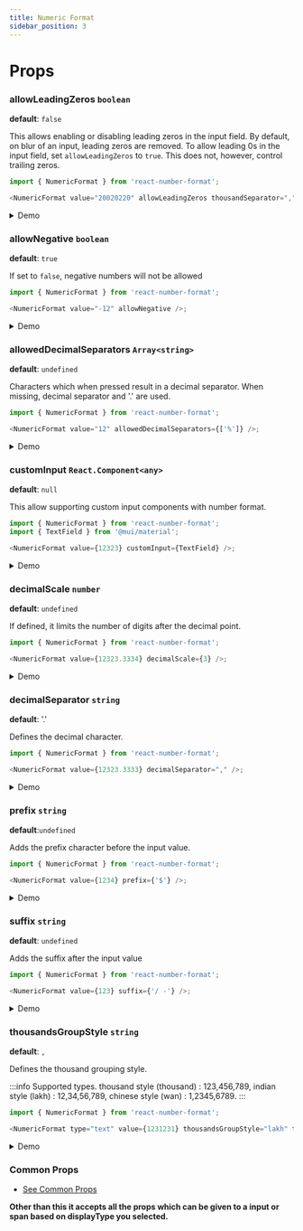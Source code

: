 ```yaml
---
title: Numeric Format
sidebar_position: 3
---
```


# Props

### allowLeadingZeros `boolean`

**default**: `false`

This allows enabling or disabling leading zeros in the input field. By default, on blur of an input, leading zeros are removed. To allow leading 0s in the input field, set `allowLeadingZeros` to `true`. This does not, however, control trailing zeros.

```js
import { NumericFormat } from 'react-number-format';

<NumericFormat value="20020220" allowLeadingZeros thousandSeparator="," />;
```

<details>
  <summary>
  Demo
  </summary>
  <iframe src="https://codesandbox.io/embed/allowleadingzeros-demo-ji97mv?fontsize=14&hidenavigation=1&theme=dark&view=preview"
        className='csb'
        title="allowLeadingZeros-demo"
        allow="accelerometer; ambient-light-sensor; camera; encrypted-media; geolocation; gyroscope; hid; microphone; midi; payment; usb; vr; xr-spatial-tracking"
        sandbox="allow-forms allow-modals allow-popups allow-presentation allow-same-origin allow-scripts"
        ></iframe>

</details>

### allowNegative `boolean`

**default**: `true`

If set to `false`, negative numbers will not be allowed

```js
import { NumericFormat } from 'react-number-format';

<NumericFormat value="-12" allowNegative />;
```

<details>
  <summary>
  Demo
  </summary>
    <iframe src="https://codesandbox.io/embed/allownegative-demo-dx8gdf?fontsize=14&hidenavigation=1&theme=dark&view=preview"
     className='csb'
     title="allowNegative-demo"
     allow="accelerometer; ambient-light-sensor; camera; encrypted-media; geolocation; gyroscope; hid; microphone; midi; payment; usb; vr; xr-spatial-tracking"
     sandbox="allow-forms allow-modals allow-popups allow-presentation allow-same-origin allow-scripts"
   ></iframe>
</details>

### allowedDecimalSeparators `Array<string>`

**default**: `undefined`

Characters which when pressed result in a decimal separator. When missing, decimal separator and '.' are used.

```js
import { NumericFormat } from 'react-number-format';

<NumericFormat value="12" allowedDecimalSeparators={['%']} />;
```

<details>
  <summary>
  Demo
  </summary>

  <iframe src="https://codesandbox.io/embed/allownegative-demo-forked-3ufso6?fontsize=14&hidenavigation=1&theme=dark&view=preview"
     className='csb'
     title="allowNegative-demo (forked)"
     allow="accelerometer; ambient-light-sensor; camera; encrypted-media; geolocation; gyroscope; hid; microphone; midi; payment; usb; vr; xr-spatial-tracking"
     sandbox="allow-forms allow-modals allow-popups allow-presentation allow-same-origin allow-scripts"
   ></iframe>

</details>

### customInput `React.Component<any>`

**default**: `null`

This allow supporting custom input components with number format.

```js
import { NumericFormat } from 'react-number-format';
import { TextField } from '@mui/material';

<NumericFormat value={12323} customInput={TextField} />;
```

<details>
  <summary>
  Demo
  </summary>
  <iframe src="https://codesandbox.io/embed/custominput-demo-u3wg9m?fontsize=14&hidenavigation=1&theme=dark&view=preview"
     className="csb"
     title="customInput-demo"
     allow="accelerometer; ambient-light-sensor; camera; encrypted-media; geolocation; gyroscope; hid; microphone; midi; payment; usb; vr; xr-spatial-tracking"
     sandbox="allow-forms allow-modals allow-popups allow-presentation allow-same-origin allow-scripts"
   ></iframe>
</details>

### decimalScale `number`

**default**: `undefined`

If defined, it limits the number of digits after the decimal point.

```js
import { NumericFormat } from 'react-number-format';

<NumericFormat value={12323.3334} decimalScale={3} />;
```

<details>
  <summary>
  Demo
  </summary>

<iframe src="https://codesandbox.io/embed/decimalscale-demo-uc92li?fontsize=14&hidenavigation=1&theme=dark&view=preview"
     className='csb'
     title="decimalScale-demo"
     allow="accelerometer; ambient-light-sensor; camera; encrypted-media; geolocation; gyroscope; hid; microphone; midi; payment; usb; vr; xr-spatial-tracking"
     sandbox="allow-forms allow-modals allow-popups allow-presentation allow-same-origin allow-scripts"
   ></iframe>
</details>

### decimalSeparator `string`

**default**: '.'

Defines the decimal character.

```js
import { NumericFormat } from 'react-number-format';

<NumericFormat value={12323.3333} decimalSeparator="," />;
```

<details>
  <summary>
  Demo
  </summary>

   <iframe src="https://codesandbox.io/embed/decimalseparator-demo-tv9ptw?fontsize=14&hidenavigation=1&theme=dark&view=preview"
     className='csb'
     title="decimalSeparator-demo"
     allow="accelerometer; ambient-light-sensor; camera; encrypted-media; geolocation; gyroscope; hid; microphone; midi; payment; usb; vr; xr-spatial-tracking"
     sandbox="allow-forms allow-modals allow-popups allow-presentation allow-same-origin allow-scripts"
   ></iframe>
</details>

### prefix `string`

**default**:`undefined`

Adds the prefix character before the input value.

```js
import { NumericFormat } from 'react-number-format';

<NumericFormat value={1234} prefix={'$'} />;
```

<details>
  <summary>
  Demo
  </summary>
  <iframe src="https://codesandbox.io/embed/prefix-demo-6ibo72?fontsize=14&hidenavigation=1&theme=dark&view=preview"
      className='csb'
      title="prefix-demo"
      allow="accelerometer; ambient-light-sensor; camera; encrypted-media; geolocation; gyroscope; hid; microphone; midi; payment; usb; vr; xr-spatial-tracking"
      sandbox="allow-forms allow-modals allow-popups allow-presentation allow-same-origin allow-scripts"
   ></iframe>
</details>

### suffix `string`

**default**: `undefined`

Adds the suffix after the input value

```js
import { NumericFormat } from 'react-number-format';

<NumericFormat value={123} suffix={'/ -'} />;
```

<details>
  <summary>
  Demo
  </summary>
  <iframe src="https://codesandbox.io/embed/suffice-demo-7tlerm?fontsize=14&hidenavigation=1&theme=dark&view=preview"
      className='csb'
      title="suffice-demo"
      allow="accelerometer; ambient-light-sensor; camera; encrypted-media; geolocation; gyroscope; hid; microphone; midi; payment; usb; vr; xr-spatial-tracking"
      sandbox="allow-forms allow-modals allow-popups allow-presentation allow-same-origin allow-scripts"
   ></iframe>
  </details>

### thousandsGroupStyle `string`

**default**: `,`

Defines the thousand grouping style.

:::info
Supported types. thousand style (thousand) : 123,456,789, indian style (lakh) : 12,34,56,789, chinese style (wan) : 1,2345,6789.
:::

```js
import { NumericFormat } from 'react-number-format';

<NumericFormat type="text" value={1231231} thousandsGroupStyle="lakh" thousandSeparator="," />;
```

<details>
  <summary>
  Demo
  </summary>
  <iframe src="https://codesandbox.io/embed/thousandsgroupstyle-demo-u3ip59?fontsize=14&hidenavigation=1&theme=dark&view=preview"
      className='csb'
      title="thousandsGroupStyle-demo"
      allow="accelerometer; ambient-light-sensor; camera; encrypted-media; geolocation; gyroscope; hid; microphone; midi; payment; usb; vr; xr-spatial-tracking"
      sandbox="allow-forms allow-modals allow-popups allow-presentation allow-same-origin allow-scripts"
   ></iframe>
</details>

### Common Props

- [See Common Props](/docs/props)

**Other than this it accepts all the props which can be given to a input or span based on displayType you selected.**
